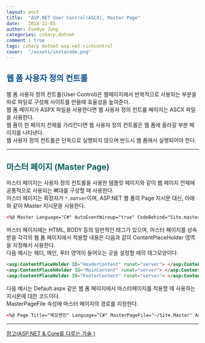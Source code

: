```yaml
---
layout: post
title:  "ASP.NET User Control(ASCX), Master Page"
date:   2018-12-05
author: EunHye Jung
categories: csharp,dotnet
comment : true
tags: csharp dotnet asp.net richcontrol
cover:  "/assets/instacode.png"
---  
```

   
## <font color = "#0E4D92"> 웹 폼 사용자 정의 컨트롤 </font>    
     
웹 폼 사용자 정의 컨트롤(User Control)은 웹페이지에서 반복적으로 사용되는 부분을 따로 파일로 구성해 사이트를 만들때 효율성을 높여준다.  
웹 폼 페이지가 ASPX 파일을 사용한다면 웹 사용자 정의 컨트롤 페이지는 ASCX 파일을 사용한다.  
웹 폼이 한 페이지 전체를 가리킨다면 웹 사용자 정의 컨트롤은 웹 폼에 올라갈 부분 페이지를 나타낸다.  
웹 사용자 정의 컨트롤은 단독으로 실행되지 않으며 반드시 웹 폼에서 실행되어야 한다.  
      
- - -   
     
     
## <font color="#04635b"> 마스터 페이지 (Master Page) </font>   
    
마스터 페이지는 사용자 정의 컨트롤을 사용한 템플릿 페이지와 같이 웹 페이지 전체에 공통적으로 사용되는 뼈대를 구성할 때 사용한다.  
마스터 페이지는 확장자가 `*.matser`이며, ASP.NET 웹 폼의 Page 지시문 대신, 아래와 같이 Master 지시문을 사용한다.    
   
```aspx  
<%@ Master Language="C#" AutoEventWireup="true" CodeBehind="Site.master.cs" Inherits="MemoEngine.Site" %>
```   
   
마스터 페이지에는 HTML, BODY 등의 일반적인 태그가 있으며, 마스터 페이지를 상속받을 각각의 웹 폼 페이지에서 적용할 내용은 다음과 같이 ContentPlaceHolder 영역을 지정해서 사용한다.   
다음 예시는 헤더, 메인, 푸터 영역이 들어오는 곳을 설정할 때의 태그모양이다.  
   
```aspx    
<asp:ContentPlaceHolder ID="HeaderContent" runat="server"> </asp:ContentPlaceHolder>
<asp:ContentPlacehHolder ID="MainContent" runat="server"> </asp:ContentPlaceHolder>
<asp:ContentPlaceHolder ID="FooterContent" runat="server"> </asp:ContentPlaceHolder> 
```    
    
다음 예시는 Default.aspx 같은 웹 폼 페이지에서 마스터페이지를 적용할 때 사용하는 지시문에 대한 코드이다.  
MasterPageFile 속성에 마스터 페이지의 경로를 지정한다.  
   
```aspx   
<%@ Page Title="메모엔진" Language="C#" MasterPageFile="~/Site.Master" AutoEventWireup="true" CodeBehind="Default.aspx.cs" Inherits="Default" %>
````
     
     
- - -  
   
[참고(ASP.NET & Core를 다루는 기술 )](https://book.naver.com/bookdb/book_detail.nhn?bid=11184768)    
     
     
     
